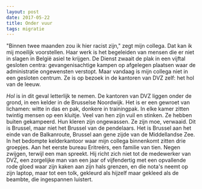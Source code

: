 ```yaml
---
layout: post
date: 2017-05-22
title: Onder vuur
tags: migratie
---
```


"Binnen twee maanden zou ik hier racist zijn," zegt mijn collega. Dat kan ik mij moeilijk voorstellen. Haar werk is het begeleiden van mensen die er niet in slagen in België asiel te krijgen. De Dienst zwaait de plak in een vijftal gesloten centra: gevangenisachtige kampen op afgelegen plaatsen waar de administratie ongewensten verstopt. Maar vandaag is mijn collega niet in een gesloten centrum. Ze is op bezoek in de kantoren van DVZ zelf: het hol van de leeuw.

*Hol* is in dit geval letterlijk te nemen. De kantoren van DVZ liggen onder de grond, in een kelder in de Brusselse Noordwijk. Het is er een gewroet van lichamen: witte in das en pak, donkere in trainingpak. In elke kamer zitten twintig mensen op een kluitje. Veel van hen zijn vuil en stinken. Ze hebben buiten gekampeerd. Hun kleren zijn ongewassen. Ze zijn moe, verwaaid. Dit is Brussel, maar niet het Brussel van de pendelaars. Het is Brussel aan het einde van de Balkanroute, Brussel aan gene zijde van de Middellandse Zee. In het bedompte kelderkantoor waar mijn collega binnenkomt zitten drie groepjes. Aan het eerste bureau Eritreërs, een familie van tien. Negen zwijgen, terwijl een man spreekt. Hij richt zich niet tot de medewerker van DVZ, een zorgelijke man van een jaar of vijfendertig met een opvallende rode gloed waar zijn kaken aan zijn hals grenzen, en die nota's neemt op zijn laptop, maar tot een tolk, gekleurd als hijzelf maar gekleed als de beambte, die ingespannen luistert.
